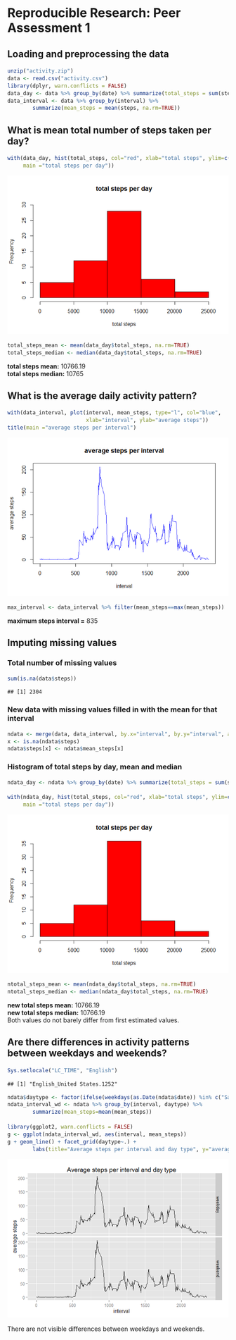 # Reproducible Research: Peer Assessment 1

## Loading and preprocessing the data

```r
unzip("activity.zip")
data <- read.csv("activity.csv")
library(dplyr, warn.conflicts = FALSE)
data_day <- data %>% group_by(date) %>% summarize(total_steps = sum(steps))
data_interval <- data %>% group_by(interval) %>% 
        summarize(mean_steps = mean(steps, na.rm=TRUE))
```


## What is mean total number of steps taken per day?

```r
with(data_day, hist(total_steps, col="red", xlab="total steps", ylim=c(0,30), 
     main ="total steps per day"))
```

![](PA1_template_files/figure-html/steps_per_day-1.png) 

```r
total_steps_mean <- mean(data_day$total_steps, na.rm=TRUE)
total_steps_median <- median(data_day$total_steps, na.rm=TRUE)
```

**total steps mean:** 10766.19  
**total steps median:** 10765  
  

## What is the average daily activity pattern?

```r
with(data_interval, plot(interval, mean_steps, type="l", col="blue", 
                         xlab="interval", ylab="average steps"))
title(main ="average steps per interval")
```

![](PA1_template_files/figure-html/steps_per_interval-1.png) 

```r
max_interval <- data_interval %>% filter(mean_steps==max(mean_steps))
```

**maximum steps interval =** 835  
  

## Imputing missing values
### Total number of missing values

```r
sum(is.na(data$steps))
```

```
## [1] 2304
```
### New data with missing values filled in with the mean for that interval

```r
ndata <- merge(data, data_interval, by.x="interval", by.y="interval", all=TRUE)
x <- is.na(ndata$steps)
ndata$steps[x] <- ndata$mean_steps[x]
```
### Histogram of total steps by day, mean and median

```r
ndata_day <- ndata %>% group_by(date) %>% summarize(total_steps = sum(steps))

with(ndata_day, hist(total_steps, col="red", xlab="total steps", ylim=c(0,35), 
     main ="total steps per day"))
```

![](PA1_template_files/figure-html/new_steps_per_day-1.png) 

```r
ntotal_steps_mean <- mean(ndata_day$total_steps, na.rm=TRUE)
ntotal_steps_median <- median(ndata_day$total_steps, na.rm=TRUE)
```

**new total steps mean:** 10766.19  
**new total steps median:** 10766.19  
Both values do not barely differ from first estimated values.  

## Are there differences in activity patterns between weekdays and weekends?

```r
Sys.setlocale("LC_TIME", "English")
```

```
## [1] "English_United States.1252"
```

```r
ndata$daytype <- factor(ifelse(weekdays(as.Date(ndata$date)) %in% c("Saturday", "Sunday"), "weekend", "weekday"))
ndata_interval_wd <- ndata %>% group_by(interval, daytype) %>%
        summarize(mean_steps=mean(mean_steps))

library(ggplot2, warn.conflicts = FALSE)
g <- ggplot(ndata_interval_wd, aes(interval, mean_steps))
g + geom_line() + facet_grid(daytype~.) + 
        labs(title="Average steps per interval and day type", y="average steps")
```

![](PA1_template_files/figure-html/steps_per_interval&daytype-1.png) 
  
There are not visible differences between weekdays and weekends.  


